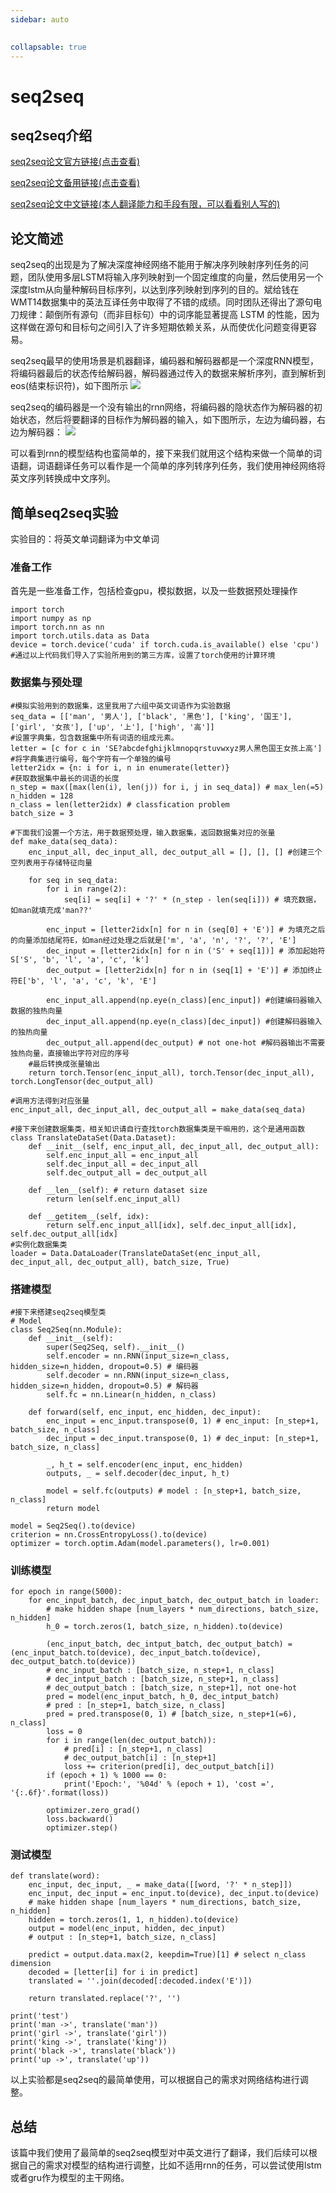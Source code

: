 ```yaml
---
sidebar: auto

  
collapsable: true
---
```

# seq2seq
## seq2seq介绍


[seq2seq论文官方链接(点击查看)](https://arxiv.org/pdf/1409.3215)

[seq2seq论文备用链接(点击查看)](http://www.apache2.sanyueyu.top/blog/ai/nlp/seq2seq/seq2seq.pdf)

[seq2seq论文中文链接(本人翻译能力和手段有限，可以看看别人写的)](http://www.apache2.sanyueyu.top/blog/ai/nlp/seq2seq/seq2seq_cn.pdf)
## 论文简述

seq2seq的出现是为了解决深度神经网络不能用于解决序列映射序列任务的问题，团队使用多层LSTM将输入序列映射到一个固定维度的向量，然后使用另一个深度lstm从向量种解码目标序列，以达到序列映射到序列的目的。斌给钱在WMT14数据集中的英法互译任务中取得了不错的成绩。同时团队还得出了源句电刀规律：颠倒所有源句（而非目标句）中的词序能显著提高 LSTM 的性能，因为这样做在源句和目标句之间引入了许多短期依赖关系，从而使优化问题变得更容易。

seq2seq最早的使用场景是机器翻译，编码器和解码器都是一个深度RNN模型，将编码器最后的状态传给解码器，解码器通过传入的数据来解析序列，直到解析到eos(结束标识符)，如下图所示
![](./1.png)

seq2seq的编码器是一个没有输出的rnn网络，将编码器的隐状态作为解码器的初始状态，然后将要翻译的目标作为解码器的输入，如下图所示，左边为编码器，右边为解码器：
![](./2.png)

可以看到rnn的模型结构也蛮简单的，接下来我们就用这个结构来做一个简单的词语翻，词语翻译任务可以看作是一个简单的序列转序列任务，我们使用神经网络将英文序列转换成中文序列。

## 简单seq2seq实验

实验目的：将英文单词翻译为中文单词

### 准备工作

首先是一些准备工作，包括检查gpu，模拟数据，以及一些数据预处理操作

    import torch
    import numpy as np
    import torch.nn as nn
    import torch.utils.data as Data
    device = torch.device('cuda' if torch.cuda.is_available() else 'cpu')
    #通过以上代码我们导入了实验所用到的第三方库，设置了torch使用的计算环境

### 数据集与预处理

    #模拟实验用到的数据集，这里我用了六组中英文词语作为实验数据
    seq_data = [['man', '男人'], ['black', '黑色'], ['king', '国王'], ['girl', '女孩'], ['up', '上'], ['high', '高']]
    #设置字典集，包含数据集中所有词语的组成元素。
    letter = [c for c in 'SE?abcdefghijklmnopqrstuvwxyz男人黑色国王女孩上高']
    #将字典集进行编号，每个字符有一个单独的编号
    letter2idx = {n: i for i, n in enumerate(letter)}
    #获取数据集中最长的词语的长度
    n_step = max([max(len(i), len(j)) for i, j in seq_data]) # max_len(=5)
    n_hidden = 128
    n_class = len(letter2idx) # classfication problem
    batch_size = 3

    #下面我们设置一个方法，用于数据预处理，输入数据集，返回数据集对应的张量
    def make_data(seq_data):
        enc_input_all, dec_input_all, dec_output_all = [], [], [] #创建三个空列表用于存储特征向量

        for seq in seq_data:
            for i in range(2):
                seq[i] = seq[i] + '?' * (n_step - len(seq[i])) # 填充数据，如man就填充成'man??'

            enc_input = [letter2idx[n] for n in (seq[0] + 'E')] # 为填充之后的向量添加结尾符E，如man经过处理之后就是['m', 'a', 'n', '?', '?', 'E']
            dec_input = [letter2idx[n] for n in ('S' + seq[1])] # 添加起始符S['S', 'b', 'l', 'a', 'c', 'k']
            dec_output = [letter2idx[n] for n in (seq[1] + 'E')] # 添加终止符E['b', 'l', 'a', 'c', 'k', 'E']

            enc_input_all.append(np.eye(n_class)[enc_input]) #创建编码器输入数据的独热向量
            dec_input_all.append(np.eye(n_class)[dec_input]) #创建解码器输入的独热向量
            dec_output_all.append(dec_output) # not one-hot #解码器输出不需要独热向量，直接输出字符对应的序号
        #最后转换成张量输出
        return torch.Tensor(enc_input_all), torch.Tensor(dec_input_all), torch.LongTensor(dec_output_all)

    #调用方法得到对应张量
    enc_input_all, dec_input_all, dec_output_all = make_data(seq_data)

    #接下来创建数据集类，相关知识请自行查找torch数据集类是干嘛用的，这个是通用函数
    class TranslateDataSet(Data.Dataset):
        def __init__(self, enc_input_all, dec_input_all, dec_output_all):
            self.enc_input_all = enc_input_all
            self.dec_input_all = dec_input_all
            self.dec_output_all = dec_output_all
        
        def __len__(self): # return dataset size
            return len(self.enc_input_all)
        
        def __getitem__(self, idx):
            return self.enc_input_all[idx], self.dec_input_all[idx], self.dec_output_all[idx]
    #实例化数据集类
    loader = Data.DataLoader(TranslateDataSet(enc_input_all, dec_input_all, dec_output_all), batch_size, True)

### 搭建模型

    #接下来搭建seq2seq模型类
    # Model
    class Seq2Seq(nn.Module):
        def __init__(self):
            super(Seq2Seq, self).__init__()
            self.encoder = nn.RNN(input_size=n_class, hidden_size=n_hidden, dropout=0.5) # 编码器
            self.decoder = nn.RNN(input_size=n_class, hidden_size=n_hidden, dropout=0.5) # 解码器
            self.fc = nn.Linear(n_hidden, n_class)

        def forward(self, enc_input, enc_hidden, dec_input):
            enc_input = enc_input.transpose(0, 1) # enc_input: [n_step+1, batch_size, n_class]
            dec_input = dec_input.transpose(0, 1) # dec_input: [n_step+1, batch_size, n_class]

            _, h_t = self.encoder(enc_input, enc_hidden)
            outputs, _ = self.decoder(dec_input, h_t)

            model = self.fc(outputs) # model : [n_step+1, batch_size, n_class]
            return model

    model = Seq2Seq().to(device)
    criterion = nn.CrossEntropyLoss().to(device)
    optimizer = torch.optim.Adam(model.parameters(), lr=0.001)

### 训练模型

    for epoch in range(5000):
        for enc_input_batch, dec_input_batch, dec_output_batch in loader:
            # make hidden shape [num_layers * num_directions, batch_size, n_hidden]
            h_0 = torch.zeros(1, batch_size, n_hidden).to(device)

            (enc_input_batch, dec_intput_batch, dec_output_batch) = (enc_input_batch.to(device), dec_input_batch.to(device), dec_output_batch.to(device))
            # enc_input_batch : [batch_size, n_step+1, n_class]
            # dec_intput_batch : [batch_size, n_step+1, n_class]
            # dec_output_batch : [batch_size, n_step+1], not one-hot
            pred = model(enc_input_batch, h_0, dec_intput_batch)
            # pred : [n_step+1, batch_size, n_class]
            pred = pred.transpose(0, 1) # [batch_size, n_step+1(=6), n_class]
            loss = 0
            for i in range(len(dec_output_batch)):
                # pred[i] : [n_step+1, n_class]
                # dec_output_batch[i] : [n_step+1]
                loss += criterion(pred[i], dec_output_batch[i])
            if (epoch + 1) % 1000 == 0:
                print('Epoch:', '%04d' % (epoch + 1), 'cost =', '{:.6f}'.format(loss))
                
            optimizer.zero_grad()
            loss.backward()
            optimizer.step()
    
### 测试模型
    def translate(word):
        enc_input, dec_input, _ = make_data([[word, '?' * n_step]])
        enc_input, dec_input = enc_input.to(device), dec_input.to(device)
        # make hidden shape [num_layers * num_directions, batch_size, n_hidden]
        hidden = torch.zeros(1, 1, n_hidden).to(device)
        output = model(enc_input, hidden, dec_input)
        # output : [n_step+1, batch_size, n_class]

        predict = output.data.max(2, keepdim=True)[1] # select n_class dimension
        decoded = [letter[i] for i in predict]
        translated = ''.join(decoded[:decoded.index('E')])

        return translated.replace('?', '')

    print('test')
    print('man ->', translate('man'))
    print('girl ->', translate('girl'))
    print('king ->', translate('king'))
    print('black ->', translate('black'))
    print('up ->', translate('up'))

以上实验都是seq2seq的最简单使用，可以根据自己的需求对网络结构进行调整。

## 总结

该篇中我们使用了最简单的seq2seq模型对中英文进行了翻译，我们后续可以根据自己的需求对模型的结构进行调整，比如不适用rnn的任务，可以尝试使用lstm或者gru作为模型的主干网络。